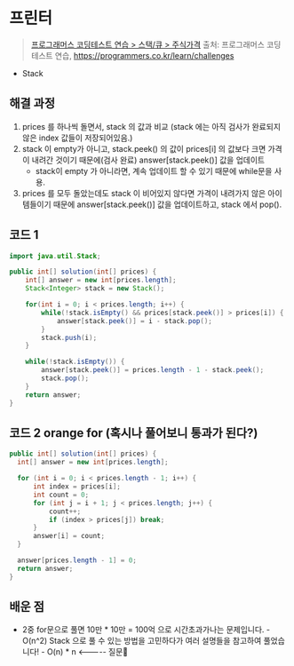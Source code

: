 # 프린터

> [프로그래머스 코딩테스트 연습 > 스택/큐 > 주식가격](https://programmers.co.kr/learn/courses/30/lessons/42584)
> 출처: 프로그래머스 코딩 테스트 연습, https://programmers.co.kr/learn/challenges

- Stack

## 해결 과정

1. prices 를 하나씩 돌면서, stack 의 값과 비교
   (stack 에는 아직 검사가 완료되지 않은 index 값들이 저장되어있음.)
2. stack 이 empty가 아니고, stack.peek() 의 값이 prices[i] 의 값보다 크면 가격이 내려간 것이기 때문에(검사 완료) answer[stack.peek()] 값을 업데이트
   - stack이 empty 가 아니라면, 계속 업데이트 할 수 있기 때문에 while문을 사용.
3. prices 를 모두 돌았는데도 stack 이 비어있지 않다면 가격이 내려가지 않은 아이템들이기 때문에
   answer[stack.peek()] 값을 업데이트하고, stack 에서 pop().

## 코드 1

```java
import java.util.Stack;

public int[] solution(int[] prices) {
    int[] answer = new int[prices.length];
    Stack<Integer> stack = new Stack();

    for(int i = 0; i < prices.length; i++) {
        while(!stack.isEmpty() && prices[stack.peek()] > prices[i]) {
            answer[stack.peek()] = i - stack.pop();
        }
        stack.push(i);
    }

    while(!stack.isEmpty()) {
        answer[stack.peek()] = prices.length - 1 - stack.peek();
        stack.pop();
    }
    return answer;
}
```

## 코드 2 orange for (혹시나 풀어보니 통과가 된다?)

```java
public int[] solution(int[] prices) {
  int[] answer = new int[prices.length];

  for (int i = 0; i < prices.length - 1; i++) {
      int index = prices[i];
      int count = 0;
      for (int j = i + 1; j < prices.length; j++) {
          count++;
          if (index > prices[j]) break;
      }
      answer[i] = count;
  }

  answer[prices.length - 1] = 0;
  return answer;
}
```

## 배운 점

- 2중 for문으로 풀면 10만 \* 10만 = 100억 으로 시간초과가나는 문제입니다. - O(n^2)
  Stack 으로 풀 수 있는 방법을 고민하다가 여러 설명들을 참고하여 풀었습니다! - O(n) \* n <----- 질문🙋
